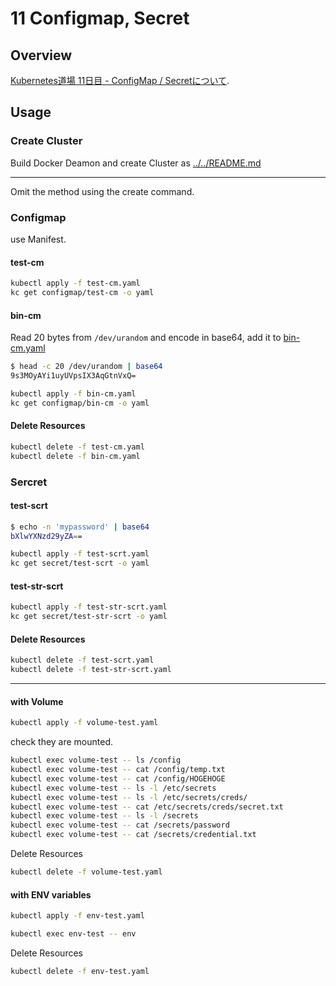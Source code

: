# 11 Configmap, Secret

## Overview

[Kubernetes道場 11日目 - ConfigMap / Secretについて](https://cstoku.dev/posts/2018/k8sdojo-11/).  

## Usage

### Create Cluster

Build Docker Deamon and create Cluster as [../../README.md](../../README.md#usage)

---
Omit the method using the create command.

### Configmap

use Manifest.  

#### test-cm

```sh
kubectl apply -f test-cm.yaml
kc get configmap/test-cm -o yaml
```

#### bin-cm

 Read 20 bytes from `/dev/urandom` and encode in base64, add it to [bin-cm.yaml](bin-cm.yaml#L6)

```sh
$ head -c 20 /dev/urandom | base64
9s3MOyAYi1uyUVpsIX3AqGtnVxQ=
```

```sh
kubectl apply -f bin-cm.yaml
kc get configmap/bin-cm -o yaml
```

#### Delete Resources

```sh
kubectl delete -f test-cm.yaml
kubectl delete -f bin-cm.yaml
```

### Sercret

#### test-scrt

```sh
$ echo -n 'mypassword' | base64
bXlwYXNzd29yZA==
```

```sh
kubectl apply -f test-scrt.yaml
kc get secret/test-scrt -o yaml
```

#### test-str-scrt

```sh
kubectl apply -f test-str-scrt.yaml
kc get secret/test-str-scrt -o yaml
```

#### Delete Resources

```sh
kubectl delete -f test-scrt.yaml
kubectl delete -f test-str-scrt.yaml
```

---

#### with Volume

```sh
kubectl apply -f volume-test.yaml
```

check they are mounted.  

```sh
kubectl exec volume-test -- ls /config
kubectl exec volume-test -- cat /config/temp.txt
kubectl exec volume-test -- cat /config/HOGEHOGE
kubectl exec volume-test -- ls -l /etc/secrets 
kubectl exec volume-test -- ls -l /etc/secrets/creds/
kubectl exec volume-test -- cat /etc/secrets/creds/secret.txt
kubectl exec volume-test -- ls -l /secrets 
kubectl exec volume-test -- cat /secrets/password
kubectl exec volume-test -- cat /secrets/credential.txt
```

Delete Resources

```sh
kubectl delete -f volume-test.yaml
```

#### with ENV variables

```sh
kubectl apply -f env-test.yaml
```

```sh
kubectl exec env-test -- env
```

Delete Resources

```sh
kubectl delete -f env-test.yaml
```
